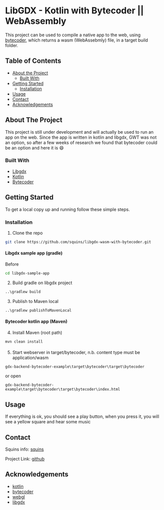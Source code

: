 # LibGDX - Kotlin with Bytecoder || WebAssembly

This project can be used to compile a native app to the web, using [bytecoder], which returns a wasm (WebAssebmly) file, in a target build folder.


## Table of Contents

* [About the Project](#about-the-project)
  * [Built With](#built-with)
* [Getting Started](#getting-started)
  * [Installation](#installation)
* [Usage](#usage)
* [Contact](#contact)
* [Acknowledgements](#acknowledgements)


## About The Project

This project is still under development and will actually be used to run an app on the web.
Since the app is written in kotlin and libgdx, GWT was not an option, so after a few weeks of research we found that bytecoder could be an option and here it is :smile:

### Built With

* [Libgdx]
* [Kotlin]
* [Bytecoder]

## Getting Started

To get a local copy up and running follow these simple steps.

### Installation

1. Clone the repo
```sh
git clone https://github.com/squins/libgdx-wasm-with-bytecoder.git
```
#### Libgdx sample app (gradle)
Before
```sh
cd libgdx-sample-app
```
2. Build gradle on libgdx project
```sh
..\gradlew build
```
3. Publish to Maven local
```sh
..\gradlew publishToMavenLocal
```
#### Bytecoder kotlin app (Maven)
4. Install Maven (root path)
```
mvn clean install
```
####
5. Start webserver in target/bytecoder, n.b. content type must be application/wasm
```
gdx-backend-bytecoder-example\target\bytecoder\target\bytecoder 
```
or open 
```
gdx-backend-bytecoder-example\target\bytecoder\target\bytecoder\index.html
```

## Usage

If everything is ok, you should see a play button, when you press it, you will see a yellow square and hear some music

## Contact

Squins info: [squins]

Project Link: [github]

## Acknowledgements

* [kotlin]
* [bytecoder]
* [webgl]
* [libgdx]

[libgdx]: https://libgdx.com/
[bytecoder]: https://github.com/mirkosertic/Bytecoder
[github]: https://github.com/squins/libgdx-wasm-with-bytecoder
[webgl]: https://developer.mozilla.org/nl/docs/Web/API/WebGL_API
[kotlin]: https://kotlinlang.org/
[squins]: https://www.squins.com/
